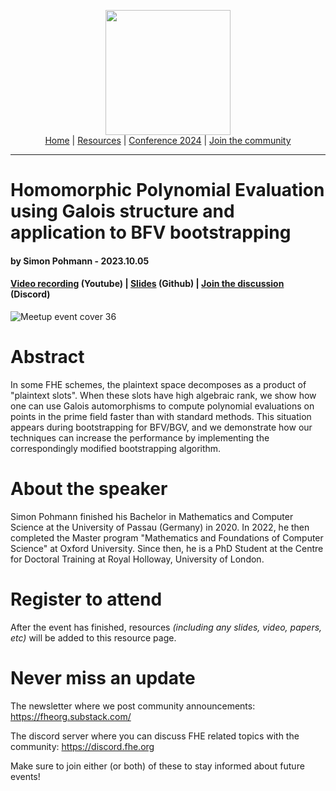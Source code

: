 <!-- Main header navigation -->
<p align="center">
  <img width="200" src="https://user-images.githubusercontent.com/5758427/180978488-db825482-5a58-4c7c-9589-c494a6f0be04.png"><br/>
  <a href="https://fhe-org.github.io">Home</a> | <a href="https://fhe-org.github.io/resources">Resources</a> | <a href="https://fhe-org.github.io/conferences/conference-2024/">Conference 2024</a> | <a href="https://fhe-org.github.io/community">Join the community</a>
</p>
<hr/>
<!-- /Main header navigation -->


# Homomorphic Polynomial Evaluation using Galois structure and application to BFV bootstrapping
#### by Simon Pohmann - 2023.10.05 
#### <!-- <a href="https://www.meetup.com/fhe-org/events/296355903/">Register to attend</a> --> <a href="https://www.youtube.com/watch?v=r970zQEj8Nw&list=PLnbmMskCVh1chnSM8Jjy6Nk3IH6fpn7MM&index=1">Video recording</a> (Youtube) | <a href="">[Slides](https://github.com/FHE-org/fhe-org.github.io/files/12846454/presentation-1.pdf)</a> (Github) | <a href="https://discord.fhe.org">Join the discussion</a> (Discord)

![Meetup event cover 36](https://github.com/FHE-org/fhe-org.github.io/assets/37557436/83ff9f09-ba5b-4605-8e41-671dd64de9bf)

# Abstract

In some FHE schemes, the plaintext space decomposes as a product of "plaintext slots". When these slots have high algebraic rank, we show how one can use Galois automorphisms to compute polynomial evaluations on points in the prime field faster than with standard methods. This situation appears during bootstrapping for BFV/BGV, and we demonstrate how our techniques can increase the performance by implementing the correspondingly modified bootstrapping algorithm.

# About the speaker

Simon Pohmann finished his Bachelor in Mathematics and Computer Science at the University of Passau (Germany) in 2020. In 2022, he then completed the Master program "Mathematics and Foundations of Computer Science" at Oxford University. Since then, he is a PhD Student at the Centre for Doctoral Training at Royal Holloway, University of London.

# Register to attend

After the event has finished, resources *(including any slides, video, papers, etc)* will be added to this resource page.

# Never miss an update

The newsletter where we post community announcements: https://fheorg.substack.com/

The discord server where you can discuss FHE related topics with the community: https://discord.fhe.org

Make sure to join either (or both) of these to stay informed about future events!
